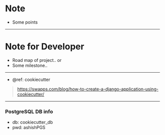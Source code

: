 # Note

- Some points

---
# Note for Developer

- Road map of project.. or
- Some milestone..


---
- @ref: cookiecutter
>https://swapps.com/blog/how-to-create-a-django-application-using-cookiecutter/


---
### PostgreSQL DB info
- db: cookiecutter_db
- pwd: ashishPGS

